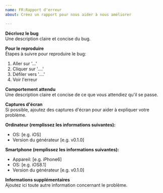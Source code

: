 ```yaml
---
name: FR:Rapport d'erreur
about: Créez un rapport pour nous aider à nous améliorer

---
```


**Décrivez le bug**  
Une description claire et concise du bug.

**Pour le reproduire**  
Étapes à suivre pour reproduire le bug:
1. Aller sur '...'
2. Cliquer sur '....'
3. Défiler vers '....'
4. Voir l'erreur

**Comportement attendu**  
Une description claire et concise de ce que vous attendiez qu'il se passe.

**Captures d'écran**  
Si possible, ajoutez des captures d'écran pour aider à expliquer votre problème.

**Ordinateur (remplissez les informations suivantes):**  
 - OS: [e.g. iOS]
 - Version du générateur [e.g. v0.1.0]

**Smartphone (remplissez les informations suivantes):**  
 - Appareil: [e.g. iPhone6]
 - OS: [e.g. iOS8.1]
 - Version du générateur [e.g. v0.1.0]

**Informations supplémentaires**  
Ajoutez ici toute autre information concernant le problème.
